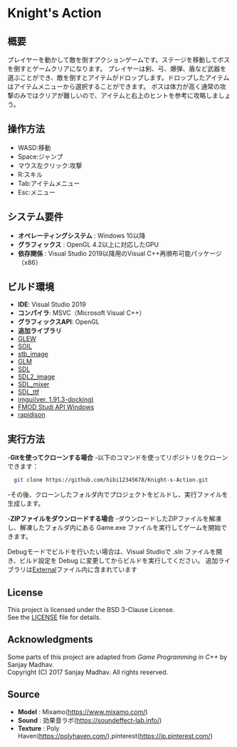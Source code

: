 # Knight's Action

## 概要

 プレイヤーを動かして敵を倒すアクションゲームです。ステージを移動してボスを倒すとゲームクリアになります。
 プレイヤーは剣、弓、爆弾、盾など武器を選ぶことができ、敵を倒すとアイテムがドロップします。ドロップしたアイテムはアイテムメニューから選択することができます。
 ボスは体力が高く通常の攻撃のみではクリアが難しいので、アイテムと右上のヒントを参考に攻略しましょう。
  
## 操作方法

- WASD:移動
- Space:ジャンプ
- マウス左クリック:攻撃
- R:スキル
- Tab:アイテムメニュー
- Esc:メニュー

## システム要件

 - **オペレーティングシステム** : Windows 10以降
 - **グラフィックス** : OpenGL 4.2以上に対応したGPU
 - **依存関係** : Visual Studio 2019以降用のVisual C++再頒布可能パッケージ（x86）

## ビルド環境

 - **IDE**: Visual Studio 2019
 - **コンパイラ**: MSVC（Microsoft Visual C++）
 - **グラフィックスAPI**: OpenGL
 - **追加ライブラリ**
  - [GLEW](https://github.com/nigels-com/glew)
  - [SOIL](https://github.com/littlstar/soil)
  - [stb_image](https://github.com/nothings/stb) 
  - [GLM](https://github.com/g-truc/glm)
  - [SDL](https://www.libsdl.org/)
  - [SDL2_image](https://github.com/libsdl-org/SDL_image)
  - [SDL_mixer](https://github.com/libsdl-org/SDL_mixer)
  - [SDL_ttf](https://github.com/libsdl-org/SDL_ttf)
  - [imgui(ver. 1.91.3-docking)](https://github.com/ocornut/imgui)
  - [FMOD Studi API Windows](https://www.fmod.com/)
  - [rapidjson](https://github.com/Tencent/rapidjson)
  
## 実行方法

-**Gitを使ってクローンする場合**
 -以下のコマンドを使ってリポジトリをクローンできます：
```bash
  git clone https://github.com/hibi12345678/Knight-s-Action.git　
```
 -その後、クローンしたフォルダ内でプロジェクトをビルドし、実行ファイルを生成します。
 
-**ZIPファイルをダウンロードする場合**
 -ダウンロードしたZIPファイルを解凍し、解凍したフォルダ内にある Game.exe ファイルを実行してゲームを開始できます。

Debugモードでビルドを行いたい場合は、Visual Studioで .sln ファイルを開き、ビルド設定を Debug に変更してからビルドを実行してください。
追加ライブラリは[External](./External)ファイル内に含まれています

## License

This project is licensed under the BSD 3-Clause License.  
See the [LICENSE](./LICENSE) file for details.

## Acknowledgments

Some parts of this project are adapted from *Game Programming in C++* by Sanjay Madhav.  
Copyright (C) 2017 Sanjay Madhav. All rights reserved.

## Source
- **Model**   : Mixamo(https://www.mixamo.com/)
- **Sound**   : 効果音ラボ(https://soundeffect-lab.info/)
- **Texture** : Poly Haven(https://polyhaven.com/),pinterest(https://jp.pinterest.com/)
